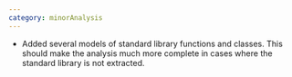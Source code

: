 ```yaml
---
category: minorAnalysis
---
```

* Added several models of standard library functions and classes. This should make the analysis much more complete in cases where the standard library is not extracted.